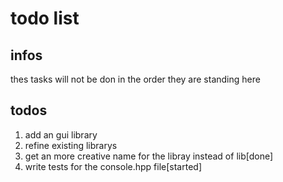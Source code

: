# todo list

## infos

thes tasks will not be don in the order they are standing here

## todos

1. add an gui library
2. refine existing librarys
3. get an more creative name for the libray instead of lib[done]
4. write tests for the console.hpp file[started]